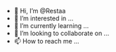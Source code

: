 - 👋 Hi, I’m @Restaa
- 👀 I’m interested in ...
- 🌱 I’m currently learning ...
- 💞️ I’m looking to collaborate on ...
- 📫 How to reach me ...

<!---
Restaa/Restaa is a ✨ special ✨ repository because its `README.md` (this file) appears on your GitHub profile.
You can click the Preview link to take a look at your changes.
--->

